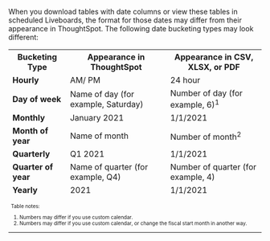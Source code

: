 When you download tables with date columns or view these tables in scheduled Liveboards, the format for those dates may differ from their appearance in ThoughtSpot. The following date bucketing types may look different:

<table>
<tr><th>Bucketing Type</th><th>Appearance in ThoughtSpot</th><th>Appearance in CSV, XLSX, or PDF</th></tr>
<tr><td><strong>Hourly</strong></td><td>AM/ PM</td><td>24 hour</td></tr>
<tr><td><strong>Day of week</strong></td><td>Name of day (for example, Saturday)</td><td>Number of day (for example, 6)<sup>1</sup></td></tr>
<tr><td><strong>Monthly</strong></td><td>January 2021</td><td>1/1/2021</td></tr>
<tr><td><strong>Month of year</strong></td><td>Name of month</td><td>Number of month<sup>2</sup></td></tr>
<tr><td><strong>Quarterly</strong></td><td>Q1 2021</td><td>1/1/2021</td></tr>
<tr><td><strong>Quarter of year</strong></td><td>Name of quarter (for example, Q4)</td><td>Number of quarter (for example, 4)</td></tr>
<tr><td><strong>Yearly</strong></td><td>2021</td><td>1/1/2021</td></tr>
<tr>
<td colspan="3" id="widefootnote" style="font-size: 10px;">
  <p>Table notes:</p>
  <ol>
        <li>Numbers may differ if you use custom calendar.</li>
        <li>Numbers may differ if you use custom calendar, or change the fiscal start month in another way.</li>
  </ol>
</td>
</tr>
</table>
